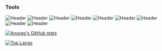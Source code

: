 ### Tools
![Header](https://img.shields.io/badge/Jira-090909?style=for-the-badge&logo=jira&logoColor=136be1)
![Header](https://img.shields.io/badge/redmine-090909?style=for-the-badge&logo=redmine&logoColor=AE1400)
![Header](https://img.shields.io/badge/Postman-090909?style=for-the-badge&logo=postman&logoColor=f76935)
![Header](https://img.shields.io/badge/Swagger-090909?style=for-the-badge&logo=swagger&logoColor=7ede2b)
![Header](https://img.shields.io/badge/Github-090909?style=for-the-badge&logo=github&logoColor=8cc4d7)
![Header](https://img.shields.io/badge/postgresql-090909?style=for-the-badge&logo=postgresql&logoColor=00618a)
![Header](https://img.shields.io/badge/DevTools-090909?style=for-the-badge&logo=googlechrome&logoColor=2674f2)
![Header](https://img.shields.io/badge/graylog-090909?style=for-the-badge&logo=graylog&logoColor=FF3835)
![Header](https://img.shields.io/badge/charlesproxy-090909?style=for-the-badge&logo=charlesproxy&logoColor=2674f2)


[![Anurag's GitHub stats](https://github-readme-stats.vercel.app/api?username=evergaarden&show_icons=tru&theme=dark)](https://github.com/anuraghazra/github-readme-stats)

[![Top Langs](https://github-readme-stats.vercel.app/api/top-langs/?username=evergaarden&layout=compact&hide=html,css&theme=dark)](https://github.com/anuraghazra/github-readme-stats)
